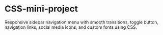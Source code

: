 # CSS-mini-project
 Responsive sidebar navigation menu with smooth transitions, toggle button, navigation links, social media icons, and custom fonts using CSS.

